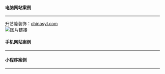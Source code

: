 #### 电脑网站案例
******
升艺隆装饰：[chinasyl.com](http://chinasyl.com)   
![图片链接](/alonesky0315/cases/blob/master/images/chinasyl.com.jpg?raw=true)   

#### 手机网站案例
******

#### 小程序案例
******
